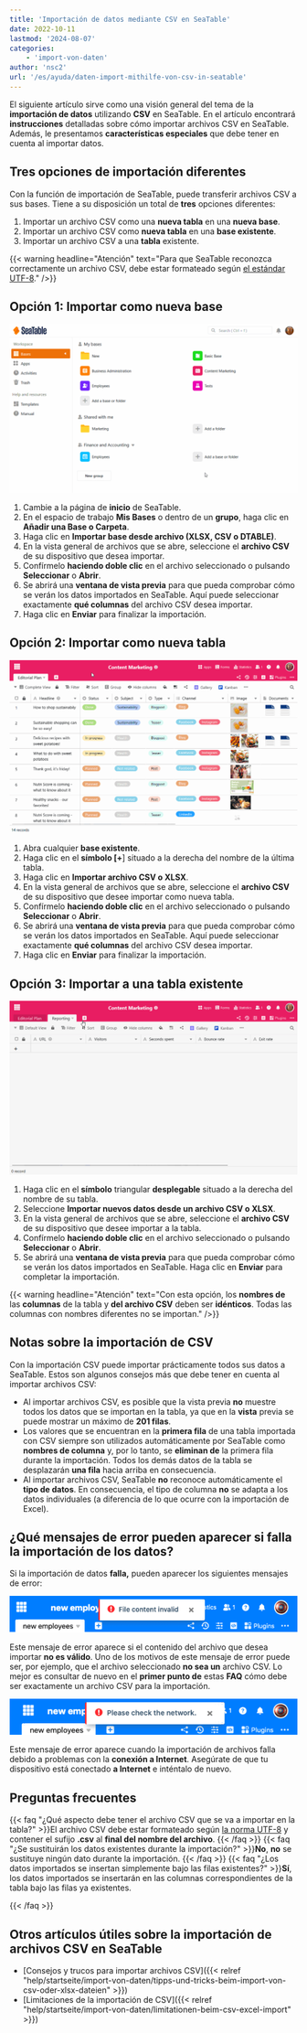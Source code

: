 ```yaml
---
title: 'Importación de datos mediante CSV en SeaTable'
date: 2022-10-11
lastmod: '2024-08-07'
categories:
    - 'import-von-daten'
author: 'nsc2'
url: '/es/ayuda/daten-import-mithilfe-von-csv-in-seatable'
---
```


El siguiente artículo sirve como una visión general del tema de la **importación de datos** utilizando **CSV** en SeaTable. En el artículo encontrará **instrucciones** detalladas sobre cómo importar archivos CSV en SeaTable. Además, le presentamos **características especiales** que debe tener en cuenta al importar datos.

## Tres opciones de importación diferentes

Con la función de importación de SeaTable, puede transferir archivos CSV a sus bases. Tiene a su disposición un total de **tres** opciones diferentes:

1. Importar un archivo CSV como una **nueva tabla** en una **nueva base**.
2. Importar un archivo CSV como **nueva tabla** en una **base existente**.
3. Importar un archivo CSV a una **tabla** existente.

{{< warning  headline="Atención"  text="Para que SeaTable reconozca correctamente un archivo CSV, debe estar formateado según [el estándar UTF-8](https://de.wikipedia.org/wiki/UTF-8)." />}}

## Opción 1: Importar como nueva base

![Importar un archivo CSV como nueva base](images/Import-einer-CSV-Datei-als-neue-Base.gif)

1. Cambie a la página de **inicio** de SeaTable.
2. En el espacio de trabajo **Mis Bases** o dentro de un **grupo**, haga clic en **Añadir una Base o Carpeta**.
3. Haga clic en **Importar base desde archivo (XLSX, CSV o DTABLE)**.
4. En la vista general de archivos que se abre, seleccione el **archivo CSV** de su dispositivo que desea importar.
5. Confírmelo **haciendo doble clic** en el archivo seleccionado o pulsando **Seleccionar** o **Abrir**.
6. Se abrirá una **ventana de vista previa** para que pueda comprobar cómo se verán los datos importados en SeaTable. Aquí puede seleccionar exactamente **qué columnas** del archivo CSV desea importar.
7. Haga clic en **Enviar** para finalizar la importación.

## Opción 2: Importar como nueva tabla

![Importar un archivo CSV como nueva tabla](images/Import-einer-CSV-Datei-als-neue-Tabelle.gif)

1. Abra cualquier **base existente**.
2. Haga clic en el **símbolo \[+**\] situado a la derecha del nombre de la última tabla.
3. Haga clic en **Importar archivo CSV o XLSX**.
4. En la vista general de archivos que se abre, seleccione el **archivo CSV** de su dispositivo que desee importar como nueva tabla.
5. Confírmelo **haciendo doble clic** en el archivo seleccionado o pulsando **Seleccionar** o **Abrir**.
6. Se abrirá una **ventana de vista previa** para que pueda comprobar cómo se verán los datos importados en SeaTable. Aquí puede seleccionar exactamente **qué columnas** del archivo CSV desea importar.
7. Haga clic en **Enviar** para finalizar la importación.

## Opción 3: Importar a una tabla existente

![Importar un archivo CSV en una tabla existente](images/Import-einer-CSV-Datei-in-eine-bestehende-Tabelle.gif)

1. Haga clic en el **símbolo** triangular **desplegable** situado a la derecha del nombre de su tabla.
2. Seleccione **Importar nuevos datos desde un archivo CSV o XLSX**.
3. En la vista general de archivos que se abre, seleccione el **archivo CSV** de su dispositivo que desee importar a la tabla.
4. Confírmelo **haciendo doble clic** en el archivo seleccionado o pulsando **Seleccionar** o **Abrir**.
5. Se abrirá una **ventana de vista previa** para que pueda comprobar cómo se verán los datos importados en SeaTable. Haga clic en **Enviar** para completar la importación.

{{< warning  headline="Atención"  text="Con esta opción, los **nombres de** las **columnas** de la tabla y **del archivo CSV** deben ser **idénticos**. Todas las columnas con nombres diferentes no se importan." />}}

## Notas sobre la importación de CSV

Con la importación CSV puede importar prácticamente todos sus datos a SeaTable. Estos son algunos consejos más que debe tener en cuenta al importar archivos CSV:

- Al importar archivos CSV, es posible que la vista previa **no** muestre todos los datos que se importan en la tabla, ya que en la **vista** previa se puede mostrar un máximo de **201 filas**.
- Los valores que se encuentran en la **primera fila** de una tabla importada con CSV siempre son utilizados automáticamente por SeaTable como **nombres de columna** y, por lo tanto, se **eliminan de** la primera fila durante la importación. Todos los demás datos de la tabla se desplazarán **una fila** hacia arriba en consecuencia.
- Al importar archivos CSV, SeaTable **no** reconoce automáticamente el **tipo de datos**. En consecuencia, el tipo de columna **no** se adapta a los datos individuales (a diferencia de lo que ocurre con la importación de Excel).

## ¿Qué mensajes de error pueden aparecer si falla la importación de los datos?

Si la importación de datos **falla,** pueden aparecer los siguientes mensajes de error:

![El contenido del archivo no es válido](images/Bildschirmfoto-2022-10-28-um-11.39.36.png)

Este mensaje de error aparece si el contenido del archivo que desea importar **no es válido**. Uno de los motivos de este mensaje de error puede ser, por ejemplo, que el archivo seleccionado **no sea un** archivo CSV. Lo mejor es consultar de nuevo en el **primer punto de** estas **FAQ** cómo debe ser exactamente un archivo CSV para la importación.

![comprobar la red](images/Bildschirmfoto-2022-10-28-um-11.44.06.png)

Este mensaje de error aparece cuando la importación de archivos falla debido a problemas con la **conexión a Internet**. Asegúrate de que tu dispositivo está conectado **a Internet** e inténtalo de nuevo.

## Preguntas frecuentes

{{< faq "¿Qué aspecto debe tener el archivo CSV que se va a importar en la tabla?" >}}El archivo CSV debe estar formateado según [la norma UTF-8](https://de.wikipedia.org/wiki/UTF-8) y contener el sufijo **.csv** al **final del nombre del archivo**.
{{< /faq >}}
{{< faq "¿Se sustituirán los datos existentes durante la importación?" >}}**No**, **no** se sustituye ningún dato durante la importación.
{{< /faq >}}
{{< faq "¿Los datos importados se insertan simplemente bajo las filas existentes?" >}}**Sí**, los datos importados se insertarán en las columnas correspondientes de la tabla bajo las filas ya existentes.

{{< /faq >}}

## Otros artículos útiles sobre la importación de archivos CSV en SeaTable

- [Consejos y trucos para importar archivos CSV]({{< relref "help/startseite/import-von-daten/tipps-und-tricks-beim-import-von-csv-oder-xlsx-dateien" >}})
- [Limitaciones de la importación de CSV]({{< relref "help/startseite/import-von-daten/limitationen-beim-csv-excel-import" >}})
